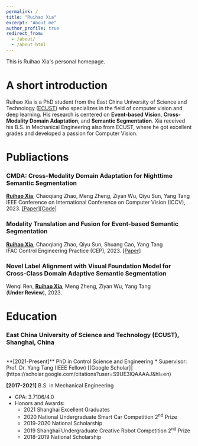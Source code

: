 ```yaml
---
permalink: /
title: "Ruihao Xia"
excerpt: "About me"
author_profile: true
redirect_from: 
  - /about/
  - /about.html
---
```


This is Ruihao Xia's personal homepage.

A short introduction
======
Ruihao Xia is a PhD student from the East China University of Science and Technology ([ECUST](https://en.wikipedia.org/wiki/East_China_University_of_Science_and_Technology)) who specializes in the field of computer vision and deep learning.
His research is centered on **Event-based Vision**, **Cross-Modality Domain Adaptation**, and **Semantic Segmentation**. 
Xia received his B.S. in Mechanical Engineering also from ECUST, where he got excellent grades and developed a passion for Computer Vision.

Publiactions
======
### CMDA: Cross-Modality Domain Adaptation for Nighttime Semantic Segmentation
<ins>**Ruihao Xia**</ins>, Chaoqiang Zhao, Meng Zheng, Ziyan Wu, Qiyu Sun, Yang Tang <br>
IEEE Conference on International Conference on Computer Vision (ICCV), 2023. [[Paper]](https://openaccess.thecvf.com/content/ICCV2023/html/Xia_CMDA_Cross-Modality_Domain_Adaptation_for_Nighttime_Semantic_Segmentation_ICCV_2023_paper.html)[[Code]](https://github.com/XiaRho/CMDA)

### Modality Translation and Fusion for Event-based Semantic Segmentation
<ins>**Ruihao Xia**</ins>, Chaoqiang Zhao, Qiyu Sun, Shuang Cao, Yang Tang <br>
IFAC Control Engineering Practice (CEP), 2023. [[Paper]](https://www.sciencedirect.com/science/article/pii/S0967066123000990)

### Novel Label Alignment with Visual Foundation Model for Cross-Class Domain Adaptive Semantic Segmentation
Wenqi Ren, <ins>**Ruihao Xia**</ins>, Meng Zheng, Ziyan Wu, Yang Tang <br>
(**Under Review**), 2023.

Education
======
### East China University of Science and Technology (ECUST), Shanghai, China
<br>
**[2021-Present]** PhD in Control Science and Engineering
* Supervisor: Prof. Dr. Yang Tang (IEEE Fellow) [[Google Scholar]](https://scholar.google.com/citations?user=S9UE3lQAAAAJ&hl=en)

**[2017-2021]** B.S. in Mechanical Engineering
* GPA: 3.7106/4.0
* Honors and Awards:
  * 2021 Shanghai Excellent Graduates
  * 2020 National Undergraduate Smart Car Competition 2<sup>nd</sup> Prize
  * 2019-2020 National Scholarship
  * 2019 Shanghai Undergraduate Creative Robot Competition 2<sup>nd</sup> Prize
  * 2018-2019 National Scholarship
